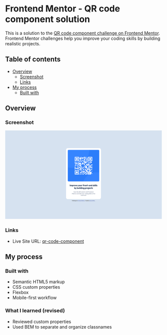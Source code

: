# Frontend Mentor - QR code component solution

This is a solution to the [QR code component challenge on Frontend Mentor](https://www.frontendmentor.io/challenges/qr-code-component-iux_sIO_H). Frontend Mentor challenges help you improve your coding skills by building realistic projects. 

## Table of contents

- [Overview](#overview)
  - [Screenshot](#screenshot)
  - [Links](#links)
- [My process](#my-process)
  - [Built with](#built-with)

## Overview

### Screenshot

![](./images/screenshot.png)

### Links

- Live Site URL: [qr-code-component](https://frontendmentor-samuelsilvadev.vercel.app/qr-code-component)

## My process

### Built with

- Semantic HTML5 markup
- CSS custom properties
- Flexbox
- Mobile-first workflow

### What I learned (revised)

- Reviewed custom properties
- Used BEM to separate and organize classnames
